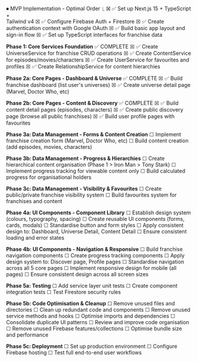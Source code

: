 ⏺ MVP Implementation - Optimal Order
  ⎿ ☒ ✅ Set up Next.js 15 + TypeScript +          
      Tailwind v4
    ☒ ✅ Configure Firebase Auth + Firestore
    ☒ ✅ Create authentication context with 
      Google OAuth
    ☒ ✅ Build basic app layout and sign-in flow
    ☒ ✅ Set up TypeScript interfaces for 
      franchise data

**Phase 1: Core Services Foundation** ✅ COMPLETE
    ☒ ✅ Create UniverseService for franchise CRUD
      operations
    ☒ ✅ Create ContentService for
      episodes/movies/characters
    ☒ ✅ Create UserService for favourites and
      profiles
    ☒ ✅ Create RelationshipService for content
      hierarchies

**Phase 2a: Core Pages - Dashboard & Universe** ✅ COMPLETE
    ☒ ✅ Build franchise dashboard (list user's
      universes)
    ☒ ✅ Create universe detail page (Marvel, Doctor
      Who, etc)

**Phase 2b: Core Pages - Content & Discovery** ✅ COMPLETE
    ☒ ✅ Build content detail pages (episodes,
      characters)
    ☒ ✅ Create public discovery page (browse all
      public franchises)
    ☒ ✅ Build user profile pages with favourites

**Phase 3a: Data Management - Forms & Content Creation**
    ☐ Implement franchise creation form (Marvel,
      Doctor Who, etc)
    ☐ Build content creation (add episodes,
      movies, characters)

**Phase 3b: Data Management - Progress & Hierarchies**
    ☐ Create hierarchical content organisation
      (Phase 1 > Iron Man > Tony Stark)
    ☐ Implement progress tracking for viewable
      content only
    ☐ Build calculated progress for
      organisational holders

**Phase 3c: Data Management - Visibility & Favourites**
    ☐ Create public/private franchise visibility
      system
    ☐ Build favourites system for franchises and
      content

**Phase 4a: UI Components - Component Library**
    ☐ Establish design system (colours, typography, spacing)
    ☐ Create reusable UI components (forms, cards, modals)
    ☐ Standardise button and form styles
    ☐ Apply consistent design to: Dashboard, Universe Detail, Content Detail
    ☐ Ensure consistent loading and error states

**Phase 4b: UI Components - Navigation & Responsive**
    ☐ Build franchise navigation components
    ☐ Create progress tracking components
    ☐ Apply design system to: Discover page, Profile pages
    ☐ Standardise navigation across all 5 core pages
    ☐ Implement responsive design for mobile (all pages)
    ☐ Ensure consistent design across all screen sizes

**Phase 5a: Testing**
    ☐ Add service layer unit tests
    ☐ Create component integration tests
    ☐ Test Firestore security rules

**Phase 5b: Code Optimisation & Cleanup**
    ☐ Remove unused files and directories
    ☐ Clean up redundant code and components
    ☐ Remove unused service methods and hooks
    ☐ Optimise imports and dependencies
    ☐ Consolidate duplicate UI patterns
    ☐ Review and improve code organisation
    ☐ Remove unused Firebase features/collections
    ☐ Optimise bundle size and performance

**Phase 5c: Deployment**
    ☐ Set up production environment
    ☐ Configure Firebase hosting
    ☐ Test full end-to-end user workflows
    